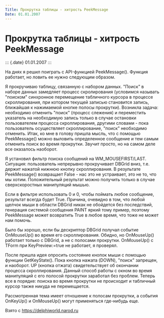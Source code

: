 ```yaml
---
Title: Прокрутка таблицы - хитрость PeekMessage
Date: 01.01.2007
---
```



Прокрутка таблицы - хитрость PeekMessage
=========================================

::: {.date}
01.01.2007
:::

На днях я решил поиграть с API-функцией PeekMessage(). Функция работает,
но ловить ее нужно следующим образом.

Я прокручиваю таблицу, связанную с набором данных. "Поиск" в наборе
данных замедляет процесс скролирования (условимся называть "поиском"
синхронное перемещение табличного курсора в процессе скроллирования, при
котором текущей записью становится запись, ближайшая к нажимаемой кнопке
полосы прокрутки). Возникла задача: необходимо отменить "поиск"
(процесс слежения) и переместить указатель на необходимую запись только
в случае остановки пользователем процесса скроллирования, другими
словами - пока пользователь осуществляет скроллирование, "поиск"
необходимо отменить. Итак, ко мне в голову пришла мысль, что с помощью
PeekMessage() можно выловить определенное сообщение и тем самым отменить
поиск во время прокрутки. Звучит просто, но на самом деле все оказалось
наоборот.

Я установил фильтр поиска сообщений на WM\_MOUSEFIRST/LAST. Ситуация:
пользователь непрерывно прокручивает DBGrid вниз, т.е. держит нажатой
нижнюю кнопку скроллирования. В результате PeekMessage() возвращает
False - нас это не устраивает, это не то, что мы хотим. Положительный
результат можно получить только в случае сверхскоростных манипуляций
мышью.

Если в фильтре использовать 0 и 0, чтобы поймать любое сообщение,
результат всегда будет True. Причина, очевидно в том, что любой щелчок
мыши в области DBGrid никак не обойдется без последствий, генерация
системой сообщения PAINT яркий тому пример, поэтому PeekMessage может
возвратить True в любое время, что тоже не может нам помочь.

Было бы хорошо, если бы дескриптор DBGrid получал событие OnMouseUp() во
время его скроллирования. Обидно, но OnMouseUp() работает только с
DBGrid, а не с полосами прокрутки. OnMouseUp() с TForm при
KeyPreview:=true не работает, я проверял.

После пришла идея опросить состояние кнопок мыши с помощью функции
GetKeyState(). Пока кнопка нажата (DOWN), "поиск" запрещен, и
наоборот. UP (кнопка отжата) свидетельствует об окончании процесса
скроллирования. Данный способ работы с окном во время манипуляций с его
полосой прокрутки заработал без проблем. Теперь все в порядке: поиска во
время прокрутки не происходит и табличный курсор также никуда не
перемещается.

Рассмотренная тема имеет отношение к полосам прокрутки, а события
OnKeyUp() и OnMouseUp() могут применяться где-нибудь еще.

Взято с <https://delphiworld.narod.ru>

